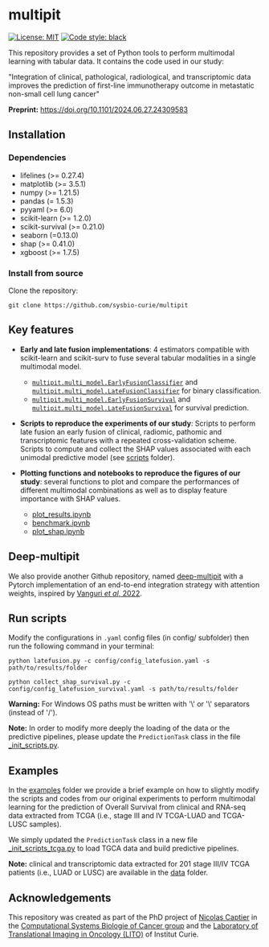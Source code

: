 # multipit

[![License: MIT](https://img.shields.io/badge/License-MIT-yellow.svg)](https://opensource.org/licenses/MIT)
[![Code style: black](https://img.shields.io/badge/code%20style-black-000000.svg)](https://github.com/psf/black)

This repository provides a set of Python tools to perform multimodal learning with tabular data. It contains the code used in our study: 

"Integration of clinical, pathological, radiological, and transcriptomic data improves the prediction of first-line immunotherapy outcome in metastatic non-small cell lung cancer"

**Preprint:** https://doi.org/10.1101/2024.06.27.24309583

## Installation
### Dependencies
- lifelines (>= 0.27.4)
- matplotlib (>= 3.5.1)
- numpy (>= 1.21.5)
- pandas (= 1.5.3)
- pyyaml (>= 6.0)
- scikit-learn (>= 1.2.0)
- scikit-survival (>= 0.21.0)
- seaborn (=0.13.0)
- shap (>= 0.41.0)
- xgboost (>= 1.7.5)
### Install from source
Clone the repository:
```
git clone https://github.com/sysbio-curie/multipit
```

## Key features
* **Early and late fusion implementations**: 4 estimators compatible with scikit-learn and scikit-surv to fuse several tabular modalities in a single multimodal model.
  * [`multipit.multi_model.EarlyFusionClassifier`](multipit/multi_model/earlyfusion.py) and [`multipit.multi_model.LateFusionClassifier`](multipit/multi_model/latefusion.py) for binary classification.
  * [`multipit.multi_model.EarlyFusionSurvival`](multipit/multi_model/earlyfusion.py) and [`multipit.multi_model.LateFusionSurvival`](multipit/multi_model/latefusion.py) for survival prediction.
   

* **Scripts to reproduce the experiments of our study**: Scripts to perform late fusion an early fusion of clinical, radiomic, pathomic and transcriptomic features with a repeated cross-validation scheme. Scripts to compute and collect the SHAP values associated with each unimodal predictive model (see [scripts](scripts) folder).
   

* **Plotting functions and notebooks to reproduce the figures of our study**: several functions to plot and compare the performances of different multimodal combinations as well as to display feature importance with SHAP values.
  * [plot_results.ipynb](notebooks/plot_results.ipynb) 
  * [benchmark.ipynb](notebooks/benchmark.ipynb)
  * [plot_shap.ipynb](notebooks/plot_shap.ipynb)

## Deep-multipit

We also provide another Github repository, named [deep-multipit](https://github.com/sysbio-curie/deep-multipit) with a Pytorch implementation of an end-to-end integration strategy with attention weights, inspired by [Vanguri *et al*, 2022](https://www.nature.com/articles/s43018-022-00416-8).

## Run scripts

Modify the configurations in `.yaml` config files (in config/ subfolder) then run the following command in your terminal:

```
python latefusion.py -c config/config_latefusion.yaml -s path/to/results/folder
```

````
python collect_shap_survival.py -c config/config_latefusion_survival.yaml -s path/to/results/folder
````

**Warning:** For Windows OS paths must be written with '\\' or '\\\' separators (instead of '/').

**Note:** In order to modify more deeply the loading of the data or the predictive pipelines, please update the `PredictionTask` class in the file [_init_scripts.py](scripts/_init_scripts.py). 

## Examples
In the [examples](examples) folder we provide a brief example on how to slightly modify the scripts and codes from our original experiments to perform multimodal learning for the prediction of Overall Survival from clinical and RNA-seq data extracted from TCGA (i.e., stage III and IV TCGA-LUAD and TCGA-LUSC samples).   

We simply updated the `PredictionTask` class in a new file [_init_scripts_tcga.py](examples/tcga_lung/_init_scripts_tcga.py) to load TGCA data and build predictive pipelines.

**Note:** clinical and transcriptomic data extracted for 201 stage III/IV TCGA patients (i.e., LUAD or LUSC) are available in the [data](data) folder.
## Acknowledgements

This repository was created as part of the PhD project of [Nicolas Captier](https://ncaptier.github.io/) in the [Computational Systems Biologie of Cancer group](https://institut-curie.org/team/barillot) and the [ Laboratory of Translational Imaging in Oncology (LITO)](https://www.lito-web.fr/en/) of Institut Curie.